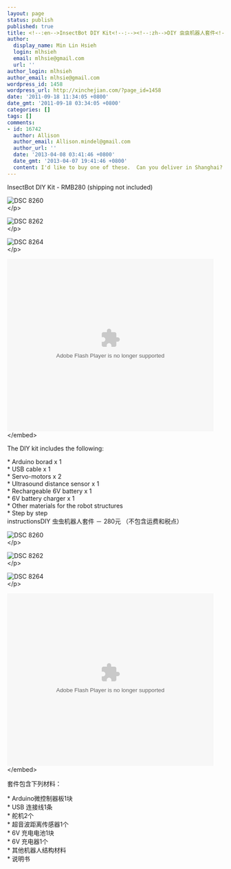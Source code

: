 ```yaml
---
layout: page
status: publish
published: true
title: <!--:en-->InsectBot DIY Kit<!--:--><!--:zh-->DIY 虫虫机器人套件<!--:-->
author:
  display_name: Min Lin Hsieh
  login: mlhsieh
  email: mlhsie@gmail.com
  url: ''
author_login: mlhsieh
author_email: mlhsie@gmail.com
wordpress_id: 1458
wordpress_url: http://xinchejian.com/?page_id=1458
date: '2011-09-18 11:34:05 +0800'
date_gmt: '2011-09-18 03:34:05 +0800'
categories: []
tags: []
comments:
- id: 16742
  author: Allison
  author_email: Allison.mindel@gmail.com
  author_url: ''
  date: '2013-04-08 03:41:46 +0800'
  date_gmt: '2013-04-07 19:41:46 +0800'
  content: I'd like to buy one of these.  Can you deliver in Shanghai?
---
```

<p><!--:en-->InsectBot DIY Kit - RMB280 (shipping not included)</p>
<p><img style="display:block; margin-left:auto; margin-right:auto;" src="http:&#47;&#47;xinchejian.com&#47;wp-content&#47;uploads&#47;2011&#47;04&#47;DSC_8260.jpg" alt="DSC 8260" title="DSC_8260.JPG" border="0"&#47;><&#47;p></p>
<p><img style="display:block; margin-left:auto; margin-right:auto;" src="http:&#47;&#47;xinchejian.com&#47;wp-content&#47;uploads&#47;2011&#47;04&#47;DSC_8262.jpg" alt="DSC 8262" title="DSC_8262.JPG" border="0"&#47;><&#47;p></p>
<p><img style="display:block; margin-left:auto; margin-right:auto;" src="http:&#47;&#47;xinchejian.com&#47;wp-content&#47;uploads&#47;2011&#47;04&#47;DSC_8264.jpg" alt="DSC 8264" title="DSC_8264.JPG" border="0"&#47;><&#47;p></p>
<p><embed src="http:&#47;&#47;player.youku.com&#47;player.php&#47;sid&#47;XMjU4Mzc5OTgw&#47;v.swf" quality="high" width="480" height="400" align="middle" allowScriptAccess="sameDomain" type="application&#47;x-shockwave-flash"><&#47;embed></p>
<p>The DIY kit includes the following:</p>
<p>* Arduino borad x 1<br />
* USB cable x 1<br />
* Servo-motors x 2<br />
* Ultrasound distance sensor x 1<br />
* Rechargeable 6V battery x 1<br />
* 6V battery charger x 1<br />
* Other materials for the robot structures<br />
* Step by step instructions<!--:--><!--:zh-->DIY 虫虫机器人套件 － 280元 （不包含运费和税点）</p>
<p><img style="display:block; margin-left:auto; margin-right:auto;" src="http:&#47;&#47;xinchejian.com&#47;wp-content&#47;uploads&#47;2011&#47;04&#47;DSC_8260.jpg" alt="DSC 8260" title="DSC_8260.JPG" border="0"&#47;><&#47;p></p>
<p><img style="display:block; margin-left:auto; margin-right:auto;" src="http:&#47;&#47;xinchejian.com&#47;wp-content&#47;uploads&#47;2011&#47;04&#47;DSC_8262.jpg" alt="DSC 8262" title="DSC_8262.JPG" border="0"&#47;><&#47;p></p>
<p><img style="display:block; margin-left:auto; margin-right:auto;" src="http:&#47;&#47;xinchejian.com&#47;wp-content&#47;uploads&#47;2011&#47;04&#47;DSC_8264.jpg" alt="DSC 8264" title="DSC_8264.JPG" border="0"&#47;><&#47;p></p>
<p><embed src="http:&#47;&#47;player.youku.com&#47;player.php&#47;sid&#47;XMjU4Mzc5OTgw&#47;v.swf" quality="high" width="480" height="400" align="middle" allowScriptAccess="sameDomain" type="application&#47;x-shockwave-flash"><&#47;embed></p>
<p>套件包含下列材料：</p>
<p>* Arduino微控制器板1块<br />
* USB 连接线1条<br />
* 舵机2个<br />
* 超音波距离传感器1个<br />
* 6V 充电电池1块<br />
* 6V 充电器1个<br />
* 其他机器人结构材料<br />
* 说明书<br />
<!--:--></p>
